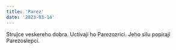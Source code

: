 ```yaml
---
title: 'Parez'
date: '2023-03-14'
---
```


Strujce veskereho dobra. Uctivaji ho Parezozrici. Jeho silu popiraji Parezoslepci.
